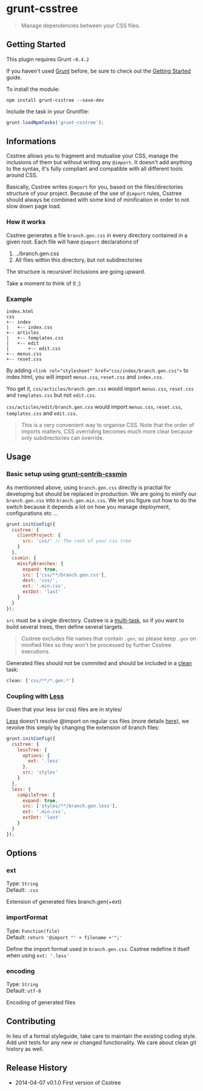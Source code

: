 # grunt-csstree

> Manage dependencies between your CSS files.

## Getting Started
This plugin requires Grunt `~0.4.2`

If you haven't used [Grunt](http://gruntjs.com/) before, be sure to check out the [Getting Started](http://gruntjs.com/getting-started) guide.

To install the module:
```shell
npm install grunt-csstree --save-dev
```

Include the task in your Gruntfile:

```js
grunt.loadNpmTasks('grunt-csstree');
```

## Informations

Csstree allows you to fragment and mutualise your CSS, manage the inclusions of them but without writing any `@import`. It doesn't add anything to the syntax, it's fully compliant
 and compatible with all different tools around CSS.

Basically, Csstree writes `@import` for you, based on the files/directories structure of your project. Because of the use of `@import` rules, Csstree should always be combined with some kind of minification in order to not slow down page load.

### How it works

Csstree generates a file `branch.gen.css` in every directory contained in a given root. Each file will have `@import` declarations of

1. ../branch.gen.css
2. All files within this directory, but not subdirectories

The structure is recursive! Inclusions are going upward.

Take a moment to think of it ;)

### Example

```
index.html
css
+-- index
|   +-- index.css
+-- articles
|   +-- templates.css
|   +-- edit
|       +-- edit.css
+-- menus.css
+-- reset.css
```
By adding `<link rel="stylesheet" href="css/index/branch.gen.css">` to index.html, you will import `menus.css`, `reset.css` and `index.css`.

You get it, `css/acticles/branch.gen.css` would import `menus.css`, `reset.css` and `templates.css` but not `edit.css`.

`css/acticles/edit/branch.gen.css` would import `menus.css`, `reset.css`, `templates.css` and `edit.css`.

> This is a very convenient way to organise CSS. Note that the order of imports matters, CSS overriding becomes much more clear because only subdirectories can override.

## Usage

### Basic setup using [grunt-contrib-cssmin](https://github.com/gruntjs/grunt-contrib-cssmin)

As mentionned above, using `branch.gen.css` directly is practial for developing but should be replaced in production. We are going to minify our `branch.gen.css` into `branch.gen.min.css`. We let you figure out how to do the switch because it depends a lot on how you manage deployment, configurations etc ... 

```js
grunt.initConfig({
  csstree: {
    clientProject: {
      src: 'css/' // The root of your css tree
    }
  },
  cssmin: {
    minifyBranches: {
      expand: true,
      src: ['css/**/branch.gen.css'],
      dest: 'css/',
      ext: '.min.css',
      extDot: 'last'
    }
  }
});
```
`src` must be a single directory.
Csstree is a [multi-task](http://gruntjs.com/configuring-tasks#task-configuration-and-targets), so if you want to build several trees, then define several targets.

> Csstree excludes file names that contain `.gen`, so please keep `.gen` on minified files so they won't be processed by further Csstree executions.

Generated files should not be commited and should be included in a [clean](https://github.com/gruntjs/grunt-contrib-clean) task:

```js
clean: ['css/**/*.gen.*']
```

### Coupling with [Less](https://github.com/gruntjs/grunt-contrib-less)

Given that your less (or css) files are in styles/

[Less](http://lesscss.org/) doesn't resolve @import on regular css files (more details [here](http://lesscss.org/features/#import-directives-feature)), we revolve this simply by changing the extension of branch files:

```js
grunt.initConfig({
  csstree: {
    lessTree: {
      options: {
        ext: '.less'
      },
      src: 'styles'
    }
  },
  less: {
    compileTree: {
      expand: true,
      src: ['styles/**/branch.gen.less'],
      ext: '.min.css',
      extDot: 'last'
    }
  }
});
```
## Options

### ext
Type: `String`  
Default: `.css`  

Extension of generated files branch.gen(+ext)

### importFormat

Type: `Function(file)`  
Default: `return '@import "' + filename +'";'`  

Define the import format used in `branch.gen.css`. Csstree redefine it itself when using `ext: '.less'`

### encoding
Type: `String`  
Default: `utf-8`  

Encoding of generated files

## Contributing
In lieu of a formal styleguide, take care to maintain the existing coding style. Add unit tests for any new or changed functionality. We care about clean git history as well.

## Release History
* 2014-04-07 v0.1.0 First version of Csstree
